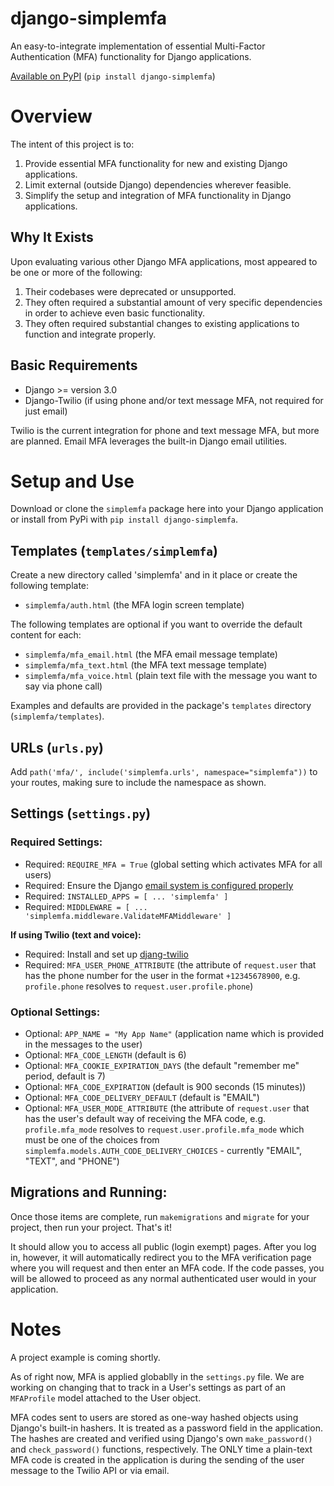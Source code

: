# django-simplemfa
An easy-to-integrate implementation of essential Multi-Factor Authentication (MFA) functionality for Django applications.

[Available on PyPI](https://pypi.org/project/django-simplemfa/) (`pip install django-simplemfa`)

# Overview
The intent of this project is to:
1. Provide essential MFA functionality for new and existing Django applications.
2. Limit external (outside Django) dependencies wherever feasible.
3. Simplify the setup and integration of MFA functionality in Django applications.

## Why It Exists
Upon evaluating various other Django MFA applications, most appeared to be one or more of the following:
1. Their codebases were deprecated or unsupported.
2. They often required a substantial amount of very specific dependencies in order to achieve even basic functionality.
3. They often required substantial changes to existing applications to function and integrate properly.

## Basic Requirements
- Django >= version 3.0
- Django-Twilio (if using phone and/or text message MFA, not required for just email)

Twilio is the current integration for phone and text message MFA, but more are planned.
Email MFA leverages the built-in Django email utilities.

# Setup and Use
Download or clone the `simplemfa` package here into your Django application or install from PyPi with `pip install django-simplemfa`.

## Templates (`templates/simplemfa`)

Create a new directory called 'simplemfa' and in it place or create the following template:
- `simplemfa/auth.html` (the MFA login screen template)

The following templates are optional if you want to override the default content for each:
- `simplemfa/mfa_email.html` (the MFA email message template)
- `simplemfa/mfa_text.html` (the MFA text message template)
- `simplemfa/mfa_voice.html` (plain text file with the message you want to say via phone call)

Examples and defaults are provided in the package's `templates` directory (`simplemfa/templates`).

## URLs (`urls.py`)

Add `path('mfa/', include('simplemfa.urls', namespace="simplemfa"))` to your routes, making sure to include the namespace as shown.

## Settings (`settings.py`)

### Required Settings:

- Required: `REQUIRE_MFA = True` (global setting which activates MFA for all users)
- Required: Ensure the Django [email system is configured properly](https://docs.djangoproject.com/en/3.0/topics/email/) 
- Required: ```INSTALLED_APPS = [
                                  ...
                                  'simplemfa'
                              ]```
- Required:  ```MIDDLEWARE = [
                                  ...
                            'simplemfa.middleware.ValidateMFAMiddleware'
                            ]```
                            
**If using Twilio (text and voice):**

- Required: Install and set up [djang-twilio](https://django-twilio.readthedocs.io/en/latest/)
- Required: `MFA_USER_PHONE_ATTRIBUTE` (the attribute of `request.user` that has the phone number for the user in the format `+12345678900`, e.g. `profile.phone` resolves to `request.user.profile.phone`)

### Optional Settings:

- Optional: `APP_NAME = "My App Name"` (application name which is provided in the messages to the user)
- Optional: `MFA_CODE_LENGTH` (default is 6)
- Optional: `MFA_COOKIE_EXPIRATION_DAYS` (the default "remember me" period, default is 7)
- Optional: `MFA_CODE_EXPIRATION` (default is 900 seconds (15 minutes))
- Optional: `MFA_CODE_DELIVERY_DEFAULT` (default is "EMAIL")
- Optional: `MFA_USER_MODE_ATTRIBUTE` (the attribute of `request.user` that has the user's default way of receiving the MFA code, e.g. `profile.mfa_mode` resolves to `request.user.profile.mfa_mode` which must be one of the choices from `simplemfa.models.AUTH_CODE_DELIVERY_CHOICES` - currently "EMAIL", "TEXT", and "PHONE")

## Migrations and Running:

Once those items are complete, run `makemigrations` and `migrate` for your project, then run your project. That's it!

It should allow you to access all public (login exempt) pages. After you log in, however, it will automatically redirect you to the MFA verification page where you will request and then enter an MFA code. If the code passes, you will be allowed to proceed as any normal authenticated user would in your application.

# Notes

A project example is coming shortly.

As of right now, MFA is applied globablly in the `settings.py` file. We are working on changing that to track in a User's settings as part of an `MFAProfile` model attached to the User object.

MFA codes sent to users are stored as one-way hashed objects using Django's built-in hashers. It is treated as a password field in the application. The hashes are created and verified using Django's own `make_password()` and `check_password()` functions, respectively. The ONLY time a plain-text MFA code is created in the application is during the sending of the user message to the Twilio API or via email.



